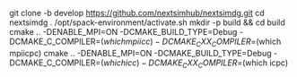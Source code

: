 
git clone -b develop https://github.com/nextsimhub/nextsimdg.git
cd nextsimdg
. /opt/spack-environment/activate.sh
mkdir -p build && cd build
cmake .. -DENABLE_MPI=ON -DCMAKE_BUILD_TYPE=Debug -DCMAKE_C_COMPILER=$(which mpiicc) -DCMAKE_CXX_COMPILER=$(which mpiicpc)
cmake .. -DENABLE_MPI=ON -DCMAKE_BUILD_TYPE=Debug -DCMAKE_C_COMPILER=$(which icc) -DCMAKE_CXX_COMPILER=$(which icpc)

